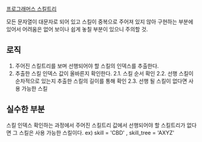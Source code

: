 [프로그래머스 스킬트리](https://school.programmers.co.kr/learn/courses/30/lessons/49993)

모든 문자열이 대문자로 되어 있고 스킬이 중복으로 주어져 있지 않아 구현하는 부분에 있어서 어려움은 없어 보이나 쉽게 놓칠 부분이 있으니 주의할 것.

## 로직

1. 주어진 스킬트리를 보며 선행되어야 할 스킬의 인덱스를 추출한다.
2. 추출한 스킬 인덱스 값이 올바른지 확인한다.
   2.1. 스킬 순서 확인
   2.2. 선행 스킬이 순차적으로 있는지 추출한 스킬의 길이를 통해 확인
   2.3. 선행 될 스킬이 없다면 사용 가능한 스킬

## 실수한 부분

스킬 인덱스 확인하는 과정에서 주어진 스킬트리 값에서 선행되어야 할 스킬트리가 없다면 그 스킬은 사용 가능한 스킬이다.
ex) skill = 'CBD' , skill_tree = 'AXYZ'
